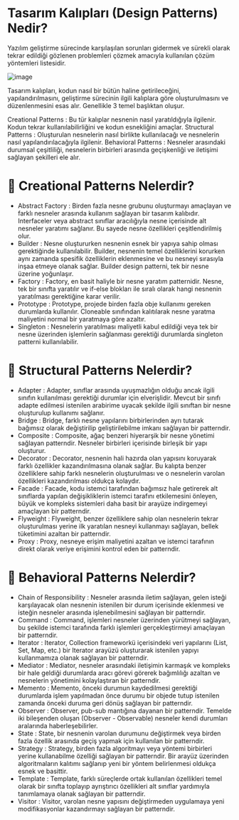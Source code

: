
# Tasarım Kalıpları (Design Patterns) Nedir?

Yazılım geliştirme sürecinde karşılaşılan sorunları gidermek ve sürekli olarak tekrar edildiği gözlenen problemleri çözmek amacıyla kullanılan çözüm yöntemleri listesidir. 

![image](https://github.com/MustafaFindik24/Design-Patterns/assets/91599453/c62565ee-ad11-4fed-9b6f-38278c21a963)

Tasarım kalıpları, kodun nasıl bir bütün haline getirileceğini, yapılandırılmasını, geliştirme sürecinin ilgili kalıplara göre oluşturulmasını ve düzenlenmesini esas alır.
Genellikle 3 temel başlıktan oluşur.

Creational Patterns : Bu tür kalıplar nesnenin nasıl yaratıldığıyla ilgilenir. Kodun tekrar kullanılabilirliğini ve kodun esnekliğini amaçlar.
Structural Patterns : Oluşturulan nesnelerin nasıl birlikte kullanılacağı ve nesnelerin nasıl yapılandırılacağıyla ilgilenir. 
Behavioral Patterns : Nesneler arasındaki durumsal çeşitliliği, nesnelerin birbirleri arasında geçişkenliği ve iletişimi sağlayan şekilleri ele alır.

# 📌 Creational Patterns Nelerdir?

- Abstract Factory : Birden fazla nesne grubunu oluşturmayı amaçlayan ve farklı nesneler arasında kullanım sağlayan bir tasarım kalıbıdır. Interfaceler veya abstract sınıflar aracılığıyla nesne içerisinde alt nesneler yaratımı sağlanır. Bu sayede nesne özellikleri çeşitlendirilmiş olur.
- Builder : Nesne oluştururken nesnenin esnek bir yapıya sahip olması gerektiğinde kullanılabilir. Builder, nesnenin temel özelliklerini korurken aynı zamanda spesifik özelliklerin eklenmesine ve bu nesneyi sırasıyla inşaa etmeye olanak sağlar. Builder design patterni, tek bir nesne üzerine yoğunlaşır.
- Factory : Factory, en basit haliyle bir nesne yaratım patternidir. Nesne, tek bir sınıfta yaratılır ve if-else blokları ile sıralı olarak hangi nesnenin yaratılması gerektiğine karar verilir.
- Prototype : Prototype, projede birden fazla obje kullanımı gereken durumlarda kullanılır. Cloneable sınıfından kalıtılarak nesne yaratma maliyetini normal bir yaratmaya göre azaltır.
- Singleton : Nesnelerin yaratılması maliyetli kabul edildiği veya tek bir nesne üzerinden işlemlerin sağlanması gerektiği durumlarda singleton patterni kullanılabilir. 

# 📌 Structural Patterns Nelerdir?

- Adapter : Adapter, sınıflar arasında uyuşmazlığın olduğu ancak ilgili sınıfın kullanılması gerektiği durumlar için elverişlidir. Mevcut bir sınıfı adapte edilmesi istenilen arabirime uyacak şekilde ilgili sınıftan bir nesne oluşturulup kullanımı sağlanır. 
- Bridge : Bridge, farklı nesne yapılarını birbirlerinden ayrı tutarak bağımsız olarak değiştirilip geliştirilebilme imkanı sağlayan bir patterndir.
- Composite : Composite, ağaç benzeri hiyerarşik bir nesne yönetimi sağlayan patterndir. Nesneler birbirleri içerisinde birleşik bir yapı oluşturur.
- Decorator : Decorator, nesnenin hali hazırda olan yapısını koruyarak farklı özellikler kazandırılmasına olanak sağlar. Bu kalıpta benzer özelliklere sahip farklı nesnelerin oluşturulması ve o nesnelerin varolan özellikleri kazandırılması oldukça kolaydır.
- Facade : Facade, kodu istemci tarafından bağımsız hale getirerek alt sınıflarda yapılan değişikliklerin istemci tarafını etkilemesini önleyen, büyük ve kompleks sistemleri daha basit bir arayüze indirgemeyi amaçlayan bir patterndir.
- Flyweight : Flyweight, benzer özelliklere sahip olan nesnelerin tekrar oluşturulması yerine ilk yaratılan nesneyi kullanmayı sağlayan, bellek tüketimini azaltan bir patterndir.
- Proxy : Proxy, nesneye erişim maliyetini azaltan ve istemci tarafının direkt olarak veriye erişimini kontrol eden bir patterndir.

# 📌 Behavioral Patterns Nelerdir?

- Chain of Responsibility : Nesneler arasında iletim sağlayan, gelen isteği karşılayacak olan nesnenin istenilen bir durum içerisinde eklenmesi ve isteğin nesneler arasında işlenebilmesini sağlayan bir patterndir.
- Command : Command, işlemleri nesneler üzerinden yürütmeyi sağlayan, bu şekilde istemci tarafında farklı işlemleri gerçekleştirmeyi amaçlayan bir patterndir.
- Iterator : Iterator, Collection frameworkü içerisindeki veri yapılarını (List, Set, Map, etc.) bir Iterator arayüzü oluşturarak istenilen yapıyı kullanmamıza olanak sağlayan bir patterndir.
- Mediator : Mediator, nesneler arasındaki iletişimin karmaşık ve kompleks bir hale geldiği durumlarda aracı görevi görerek bağımlılığı azaltan ve nesnelerin yönetimini kolaylaştıran bir patterndir.
- Memento : Memento, önceki durumun kaydedilmesi gerektiği durumlarda işlem yapılmadan önce durumu bir objede tutup istenilen zamanda önceki duruma geri dönüş sağlayan bir patterndir. 
- Observer : Observer, pub-sub mantığına dayanan bir patterndir. Temelde iki bileşenden oluşan (Observer - Observable) nesneler kendi durumları aralarında haberleşebilirler. 
- State : State, bir nesnenin varolan durumunu değiştirmek veya birden fazla özellik arasında geçiş yapmak için kullanılan bir patterndir.
- Strategy : Strategy, birden fazla algoritmayı veya yöntemi birbirleri yerine kullanabilme özelliği sağlayan bir patterndir. Bir arayüz üzerinden algoritmaların kalıtımı sağlanıp yeni bir yöntem belirlenmesi oldukça esnek ve basittir.  
- Template : Template, farklı süreçlerde ortak kullanılan özellikleri temel olarak bir sınıfta toplayıp ayrıştırıcı özellikleri alt sınıflar yardımıyla tanımlamaya olanak sağlayan bir patterndir.
- Visitor : Visitor, varolan nesne yapısını değiştirmeden uygulamaya yeni modifikasyonlar kazandırmayı sağlayan bir patterndir.



















